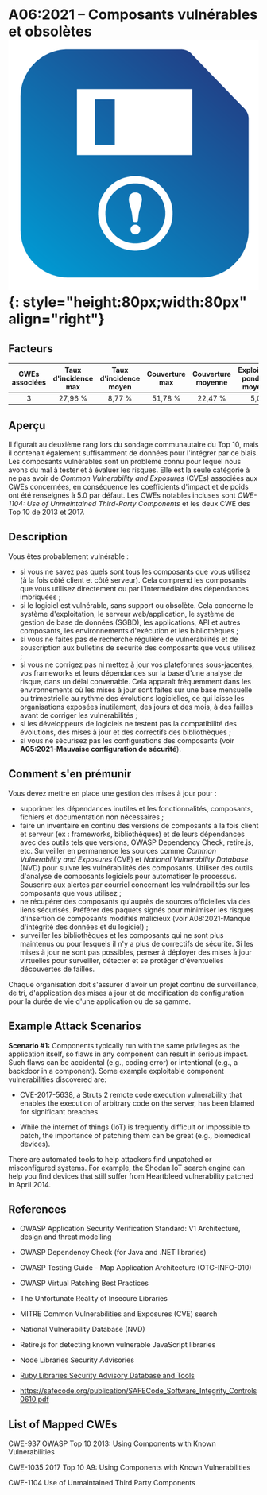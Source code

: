 # A06:2021 – Composants vulnérables et obsolètes    ![icon](assets/TOP_10_Icons_Final_Vulnerable_Outdated_Components.png){: style="height:80px;width:80px" align="right"}

## Facteurs

| CWEs associées | Taux d'incidence max | Taux d'incidence moyen | Couverture max | Couverture moyenne | Exploitation pondérée moyenne | Impact pondéré moyen | Nombre total d'occurrences | Nombre total de CVEs |
|:--------------:|:--------------------:|:----------------------:|:--------------:|:------------------:|:-----------------------------:|:--------------------:|:--------------------------:|:--------------------:|
|       3        |       27,96 %        |         8,77 %         |    51,78 %     |      22,47 %       |             5,00              |         5,00         |           30 457           |          0           |

## Aperçu

Il figurait au deuxième rang lors du sondage communautaire du Top 10, mais il contenait également suffisamment de données pour l'intégrer par ce biais. Les composants vulnérables sont un problème connu pour lequel nous avons du mal à tester et à évaluer les risques. Elle est la seule catégorie à ne pas avoir de *Common Vulnerability and Exposures* (CVEs) associées aux CWEs concernées, en conséquence les coefficients d'impact et de poids ont été renseignés à 5.0 par défaut. Les CWEs notables incluses sont *CWE-1104: Use of Unmaintained Third-Party Components* et les deux CWE des Top 10 de 2013 et 2017.

## Description 

Vous êtes probablement vulnérable :

-   si vous ne savez pas quels sont tous les composants que vous utilisez (à la fois côté client et côté serveur). Cela comprend les composants que vous utilisez directement ou par l'intermédiaire des dépendances imbriquées ;
-   si le logiciel est vulnérable, sans support ou obsolète. Cela concerne le système d'exploitation, le serveur web/application, le système de gestion de base de données (SGBD), les applications, API et autres composants, les environnements d'exécution et les bibliothèques ;
-   si vous ne faites pas de recherche régulière de vulnérabilités et de souscription aux bulletins de sécurité des composants que vous utilisez ;
-   si vous ne corrigez pas ni mettez à jour vos plateformes sous-jacentes, vos frameworks et leurs dépendances sur la base d'une analyse de risque, dans un délai convenable. Cela apparaît fréquemment dans les environnements où les mises à jour sont faites sur une base mensuelle ou trimestrielle au rythme des évolutions logicielles, ce qui laisse les organisations exposées inutilement, des jours et des mois, à des failles avant de corriger les vulnérabilités ;
-   si les développeurs de logiciels ne testent pas la compatibilité des évolutions, des mises à jour et des correctifs des bibliothèques ;
-   si vous ne sécurisez pas les configurations des composants (voir **A05:2021-Mauvaise configuration de sécurité**).

## Comment s'en prémunir

Vous devez mettre en place une gestion des mises à jour pour :

- supprimer les dépendances inutiles et les fonctionnalités, composants, fichiers et documentation non nécessaires ;
- faire un inventaire en continu des versions de composants à la fois client et serveur (ex : frameworks, bibliothèques) et de leurs dépendances avec des outils tels que versions, OWASP Dependency Check, retire.js, etc. Surveiller en permanence les sources comme *Common Vulnerability and Exposures* (CVE) et *National Vulnerability Database* (NVD) pour suivre les vulnérabilités des composants. Utiliser des outils d'analyse de composants logiciels pour automatiser le processus. Souscrire aux alertes par courriel concernant les vulnérabilités sur les composants que vous utilisez ;
- ne récupérer des composants qu'auprès de sources officielles via des liens sécurisés. Préférer des paquets signés pour minimiser les risques d'insertion de composants modifiés malicieux (voir A08:2021-Manque d'intégrité des données et du logiciel) ;
- surveiller les bibliothèques et les composants qui ne sont plus maintenus ou pour lesquels il n'y a plus de correctifs de sécurité. Si les mises à jour ne sont pas possibles, penser à déployer des mises à jour virtuelles pour surveiller, détecter et se protéger d'éventuelles découvertes de failles.

Chaque organisation doit s'assurer d'avoir un projet continu de surveillance, de tri, d'application des mises à jour et de modification de configuration pour la durée de vie d'une application ou de sa gamme.

## Example Attack Scenarios

**Scenario #1:** Components typically run with the same privileges as
the application itself, so flaws in any component can result in serious
impact. Such flaws can be accidental (e.g., coding error) or intentional
(e.g., a backdoor in a component). Some example exploitable component
vulnerabilities discovered are:

-   CVE-2017-5638, a Struts 2 remote code execution vulnerability that
    enables the execution of arbitrary code on the server, has been
    blamed for significant breaches.

-   While the internet of things (IoT) is frequently difficult or
    impossible to patch, the importance of patching them can be great
    (e.g., biomedical devices).

There are automated tools to help attackers find unpatched or
misconfigured systems. For example, the Shodan IoT search engine can
help you find devices that still suffer from Heartbleed vulnerability
patched in April 2014.

## References

-   OWASP Application Security Verification Standard: V1 Architecture,
    design and threat modelling

-   OWASP Dependency Check (for Java and .NET libraries)

-   OWASP Testing Guide - Map Application Architecture (OTG-INFO-010)

-   OWASP Virtual Patching Best Practices

-   The Unfortunate Reality of Insecure Libraries

-   MITRE Common Vulnerabilities and Exposures (CVE) search

-   National Vulnerability Database (NVD)

-   Retire.js for detecting known vulnerable JavaScript libraries

-   Node Libraries Security Advisories

-   [Ruby Libraries Security Advisory Database and Tools]()

-   https://safecode.org/publication/SAFECode_Software_Integrity_Controls0610.pdf

## List of Mapped CWEs

CWE-937 OWASP Top 10 2013: Using Components with Known Vulnerabilities

CWE-1035 2017 Top 10 A9: Using Components with Known Vulnerabilities

CWE-1104 Use of Unmaintained Third Party Components
